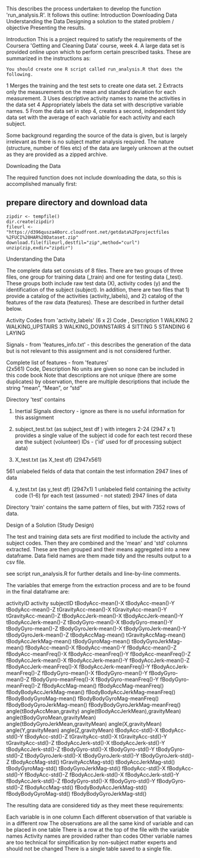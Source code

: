 This describes the process undertaken to develop the function 'run_analysis.R'.  It follows this outline:
	Introduction
	Downloading Data
	Understanding the Data
	Designing a solution to the stated problem / objective
	Presenting the results.

Introduction
	This is a project required to satisfy the requirements of the Coursera 'Getting and Cleaning Data' course, week 4.  A large data set is provided online upon which to perform certain prescribed tasks.  These are summarized in the instructions as:

	You should create one R script called run_analysis.R that does the following.
1 Merges the training and the test sets to create one data set.
2 Extracts only the measurements on the mean and standard deviation for each measurement.
3 Uses descriptive activity names to name the activities in the data set
4 Appropriately labels the data set with descriptive variable names.
5 From the data set in step 4, creates a second, independent tidy data set with the average of each variable for each activity and each subject.

Some background regarding the source of the data is given, but is largely irrelevant as there is no subject matter analysis required.  The nature (structure, number of files etc) of the data are largely unknown at the outset as they are provided as a zipped archive.

Downloading the Data

The required function does not include downloading the data, so this is accomplished manually first:

## prepare directory and download data
	zipdir <- tempfile()
	dir.create(zipdir)
	fileurl <- "https://d396qusza40orc.cloudfront.net/getdata%2Fprojectfiles	%2FUCI%20HAR%20Dataset.zip"
	download.file(fileurl,destfil="zip",method="curl")
	unzip(zip,exdir="zipdir")


Understanding the Data

The complete data set consists of 8 files.  There are two groups of three files, one group for training data (_train) and one for testing data (_test).  These groups both include raw test data (X), activity codes (y) and the identification of the subject (subject).  In addition, there are two files that 1) provide a catalog of the activities (activity_labels),  and 2) catalog of the features of the raw data (features).  These are described in further detail below.

Activity Codes from 'activity_labels'
(6 x 2)  Code , Description
1 WALKING
2 WALKING_UPSTAIRS
3 WALKING_DOWNSTAIRS
4 SITTING
5 STANDING
6 LAYING


Signals - from 'features_info.txt'  -  this describes the generation of the data but is not relevant to this assignment and is not considered further.


Complete list of features - from 'features'   
(2x561) Code, Description
No units are given so none can be included in this code book
Note that descriptions are not unique (there are some duplicates)
by observation, there are multiple descriptions that include the string “mean”, “Mean”, or “std”

Directory 'test' contains

1.  Inertial Signals directory - ignore as there is no useful information for this assignment

2. subject_test.txt (as subject_test df ) with   integers 2-24 
(2947 x 1)   provides a single value of the subject id code for each test record
these are the subject (volunteer) IDs - ('id' used for df processing subject data)

3. X_test.txt (as X_test df) (2947x561)

561 unlabeled fields of data that contain the test information
2947 lines of data

4. y_test.txt (as y_test df)  (2947x1)
1 unlabeled field containing the activity code (1-6) fpr each test (assumed - not stated)
2947 lines of data

Directory 'train' contains the same pattern of files, but with 7352 rows of data.


Design of a Solution  (Study Design)

The test and training data sets are first modified to include the activity and subject codes.  Then they are combined and the 'mean' and 'std' columns extracted.  These are then grouped and their means aggregated into a new dataframe.  Data field names are them made tidy and the results output to a csv file.

see script run_analysis.R for further details and line-by-line comments.

The variables that emerge from the extraction process and are to be found in the final dataframe are:

activityID
activity
subjectID
tBodyAcc-mean()-X
tBodyAcc-mean()-Y
tBodyAcc-mean()-Z
tGravityAcc-mean()-X
tGravityAcc-mean()-Y
tGravityAcc-mean()-Z
tBodyAccJerk-mean()-X
tBodyAccJerk-mean()-Y
tBodyAccJerk-mean()-Z
tBodyGyro-mean()-X
tBodyGyro-mean()-Y
tBodyGyro-mean()-Z
tBodyGyroJerk-mean()-X
tBodyGyroJerk-mean()-Y
tBodyGyroJerk-mean()-Z
tBodyAccMag-mean()
tGravityAccMag-mean()
tBodyAccJerkMag-mean()
tBodyGyroMag-mean()
tBodyGyroJerkMag-mean()
fBodyAcc-mean()-X
fBodyAcc-mean()-Y
fBodyAcc-mean()-Z
fBodyAcc-meanFreq()-X
fBodyAcc-meanFreq()-Y
fBodyAcc-meanFreq()-Z
fBodyAccJerk-mean()-X
fBodyAccJerk-mean()-Y
fBodyAccJerk-mean()-Z
fBodyAccJerk-meanFreq()-X
fBodyAccJerk-meanFreq()-Y
fBodyAccJerk-meanFreq()-Z
fBodyGyro-mean()-X
fBodyGyro-mean()-Y
fBodyGyro-mean()-Z
fBodyGyro-meanFreq()-X
fBodyGyro-meanFreq()-Y
fBodyGyro-meanFreq()-Z
fBodyAccMag-mean()
fBodyAccMag-meanFreq()
fBodyBodyAccJerkMag-mean()
fBodyBodyAccJerkMag-meanFreq()
fBodyBodyGyroMag-mean()
fBodyBodyGyroMag-meanFreq()
fBodyBodyGyroJerkMag-mean()
fBodyBodyGyroJerkMag-meanFreq()
angle(tBodyAccMean,gravity)
angle(tBodyAccJerkMean),gravityMean)
angle(tBodyGyroMean,gravityMean)
angle(tBodyGyroJerkMean,gravityMean)
angle(X,gravityMean)
angle(Y,gravityMean)
angle(Z,gravityMean)
tBodyAcc-std()-X
tBodyAcc-std()-Y
tBodyAcc-std()-Z
tGravityAcc-std()-X
tGravityAcc-std()-Y
tGravityAcc-std()-Z
tBodyAccJerk-std()-X
tBodyAccJerk-std()-Y
tBodyAccJerk-std()-Z
tBodyGyro-std()-X
tBodyGyro-std()-Y
tBodyGyro-std()-Z
tBodyGyroJerk-std()-X
tBodyGyroJerk-std()-Y
tBodyGyroJerk-std()-Z
tBodyAccMag-std()
tGravityAccMag-std()
tBodyAccJerkMag-std()
tBodyGyroMag-std()
tBodyGyroJerkMag-std()
fBodyAcc-std()-X
fBodyAcc-std()-Y
fBodyAcc-std()-Z
fBodyAccJerk-std()-X
fBodyAccJerk-std()-Y
fBodyAccJerk-std()-Z
fBodyGyro-std()-X
fBodyGyro-std()-Y
fBodyGyro-std()-Z
fBodyAccMag-std()
fBodyBodyAccJerkMag-std()
fBodyBodyGyroMag-std()
fBodyBodyGyroJerkMag-std()

The resulting data are considered tidy as they meet these requirements:

Each variable is in one column
Each different observation of that variable is in a different row
The observations are all the same kind of variable and can be placed in one table
There is a row at the top of the file with the variable names
Activity names are provided rather than codes
Other variable names are too technical for simplification by non-subject matter experts and should not be changed
There is a single table saved to a single file.
